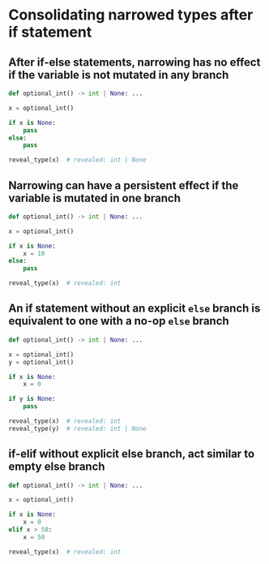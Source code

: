 # Consolidating narrowed types after if statement

## After if-else statements, narrowing has no effect if the variable is not mutated in any branch

```py
def optional_int() -> int | None: ...

x = optional_int()

if x is None:
    pass
else:
    pass

reveal_type(x)  # revealed: int | None
```

## Narrowing can have a persistent effect if the variable is mutated in one branch

```py
def optional_int() -> int | None: ...

x = optional_int()

if x is None:
    x = 10
else:
    pass

reveal_type(x)  # revealed: int
```

## An if statement without an explicit `else` branch is equivalent to one with a no-op `else` branch

```py
def optional_int() -> int | None: ...

x = optional_int()
y = optional_int()

if x is None:
    x = 0

if y is None:
    pass

reveal_type(x)  # revealed: int
reveal_type(y)  # revealed: int | None
```

## if-elif without explicit else branch, act similar to empty else branch

```py
def optional_int() -> int | None: ...

x = optional_int()

if x is None:
    x = 0
elif x > 50:
    x = 50

reveal_type(x)  # revealed: int
```
